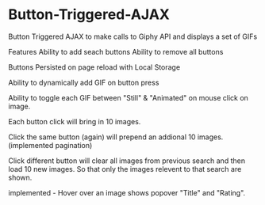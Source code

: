 # Button-Triggered-AJAX
Button Triggered AJAX to make calls to Giphy API and displays a set of GIFs

Features
Ability to add seach buttons
Ability to remove all buttons

Buttons Persisted on page reload with Local Storage 

Ability to dynamically add GIF on button press

Ability to toggle each GIF between "Still" & "Animated" on mouse click on image. 

Each button click will bring in 10 images.

   Click the same button (again) will prepend an addional 10 images. (implemented pagination)

   Click different button will clear all images from previous search and then load 10 new images. So that only the images relevent to that search are shown.  

   implemented - Hover over an image shows popover "Title" and "Rating".
